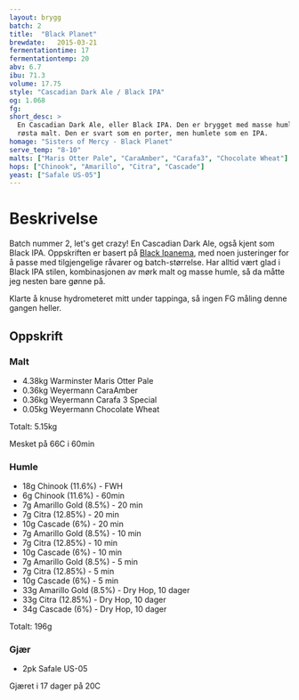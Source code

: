 ```yaml
---
layout: brygg
batch: 2
title:  "Black Planet"
brewdate:   2015-03-21
fermentationtime: 17
fermentationtemp: 20
abv: 6.7
ibu: 71.3
volume: 17.75
style: "Cascadian Dark Ale / Black IPA"
og: 1.068
fg:
short_desc: >
  En Cascadian Dark Ale, eller Black IPA. Den er brygget med masse humle og
  røsta malt. Den er svart som en porter, men humlete som en IPA.
homage: "Sisters of Mercy - Black Planet"
serve_temp: "8-10"
malts: ["Maris Otter Pale", "CaraAmber", "Carafa3", "Chocolate Wheat"]
hops: ["Chinook", "Amarillo", "Citra", "Cascade"]
yeast: ["Safale US-05"]
---
```

# Beskrivelse

Batch nummer 2, let's get crazy! En Cascadian Dark Ale, også kjent som Black IPA. Oppskriften er basert på [Black Ipanema](http://www.bryggselv.no/products/black-ipanema--vinner-pf-2012-nm-i-hjemmebrygging2), med noen justeringer for å passe med tilgjengelige råvarer og batch-størrelse. Har alltid vært glad i Black IPA stilen, kombinasjonen av mørk malt og masse humle, så da måtte jeg nesten bare gønne på.

Klarte å knuse hydrometeret mitt under tappinga, så ingen FG måling denne gangen
heller.

## Oppskrift

### Malt
- 4.38kg Warminster Maris Otter Pale
- 0.36kg Weyermann CaraAmber
- 0.36kg Weyermann Carafa 3 Special
- 0.05kg Weyermann Chocolate Wheat

Totalt: 5.15kg

Mesket på 66C i 60min

### Humle
- 18g Chinook (11.6%) - FWH
- 6g Chinook (11.6%) - 60min
- 7g Amarillo Gold (8.5%) - 20 min
- 7g Citra (12.85%) - 20 min
- 10g Cascade (6%) - 20 min
- 7g Amarillo Gold (8.5%) - 10 min
- 7g Citra (12.85%) - 10 min
- 10g Cascade (6%) - 10 min
- 7g Amarillo Gold (8.5%) - 5 min
- 7g Citra (12.85%) - 5 min
- 10g Cascade (6%) - 5 min
- 33g Amarillo Gold (8.5%) - Dry Hop, 10 dager
- 33g Citra (12.85%) - Dry Hop, 10 dager
- 34g Cascade (6%) - Dry Hop, 10 dager

Totalt: 196g

### Gjær

- 2pk Safale US-05

Gjæret i 17 dager på 20C
